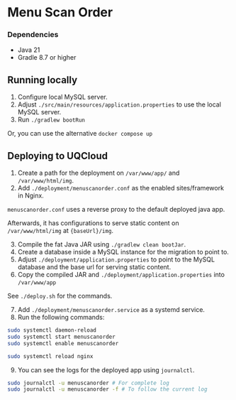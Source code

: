# Menu Scan Order

### Dependencies

- Java 21
- Gradle 8.7 or higher

## Running locally

1. Configure local MySQL server.
2. Adjust `./src/main/resources/application.properties` to use the local MySQL server.
3. Run `./gradlew bootRun`

Or, you can use the alternative `docker compose up`

## Deploying to UQCloud

1. Create a path for the deployment on `/var/www/app/` and `/var/www/html/img`.
2. Add `./deployment/menuscanorder.conf` as the enabled sites/framework in Nginx.

`menuscanorder.conf` uses a reverse proxy to the default deployed java app.

Afterwards, it has configurations to serve static content on `/var/www/html/img` at 
`{baseUrl}/img`.

3. Compile the fat Java JAR using `./gradlew clean bootJar`.
4. Create a database inside a MySQL instance for the migration to point to.
5. Adjust `./deployment/application.properties` to point to the MySQL database and the base url for serving static content. 
6. Copy the compiled JAR and `./deployment/application.properties` into `/var/www/app`

See `./deploy.sh` for the commands.

7. Add `./deployment/menuscanorder.service` as a systemd service.
8. Run the following commands:

```bash
sudo systemctl daemon-reload
sudo systemctl start menuscanorder
sudo systemctl enable menuscanorder

sudo systemctl reload nginx
```

9. You can see the logs for the deployed app using `journalctl`.

```bash
sudo journalctl -u menuscanorder # For complete log
sudo journalctl -u menuscanorder -f # To follow the current log
```

